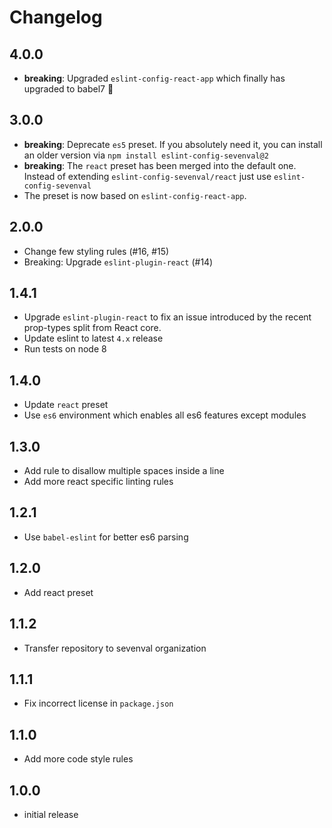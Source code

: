 # Changelog

## 4.0.0

- **breaking**: Upgraded `eslint-config-react-app` which finally has upgraded
  to babel7 🎉

## 3.0.0

- **breaking**: Deprecate `es5` preset. If you absolutely need it, you can
  install an older version via `npm install eslint-config-sevenval@2`
- **breaking**: The `react` preset has been merged into the default one. Instead
  of extending `eslint-config-sevenval/react` just use `eslint-config-sevenval`
- The preset is now based on `eslint-config-react-app`.

## 2.0.0

- Change few styling rules (#16, #15)
- Breaking: Upgrade `eslint-plugin-react` (#14)

## 1.4.1

- Upgrade `eslint-plugin-react` to fix an issue introduced by
  the recent prop-types split from React core.
- Update eslint to latest `4.x` release
- Run tests on node 8

## 1.4.0

- Update `react` preset
- Use `es6` environment which enables all es6 features except modules

## 1.3.0

- Add rule to disallow multiple spaces inside a line
- Add more react specific linting rules

## 1.2.1

- Use `babel-eslint` for better es6 parsing

## 1.2.0

- Add react preset

## 1.1.2

- Transfer repository to sevenval organization

## 1.1.1

- Fix incorrect license in `package.json`

## 1.1.0

- Add more code style rules

## 1.0.0

- initial release
